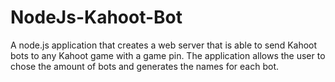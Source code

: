 # NodeJs-Kahoot-Bot
A node.js application that creates a web server that is able to send Kahoot bots to any Kahoot game with a game pin. The application allows the user to chose the amount of bots and generates the names for each bot.
